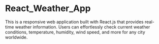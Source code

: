 # React_Weather_App
This is a responsive web application built with React.js that provides real-time weather information. Users can effortlessly check current weather conditions, temperature, humidity, wind speed, and more for any city worldwide.
